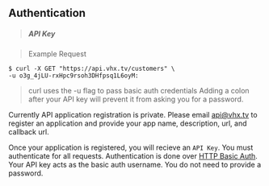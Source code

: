 <!-- ___AUTHENTICATION____________________________ -->
<h2 class="head-3 margin-top-xlarge padding-top-xlarge border-top margin-bottom-medium" id="authentication">Authentication</h2>

> <h5 class="head-5 text--white margin-bottom-medium">API Key</h5>

> Example Request

```shell
$ curl -X GET "https://api.vhx.tv/customers" \
-u o3g_4jLU-rxHpc9rsoh3DHfpsq1L6oyM:
```
> curl uses the -u flag to pass basic auth credentials
> Adding a colon after your API key will prevent it from asking you for a password.

<section class="text-2 contain">
  <p>Currently API application registration is private. Please email <a href="mailto:api@vhx.tv">api@vhx.tv</a> to register an application and provide your app name, description, url, and callback url.</p>
  <p>Once your application is registered, you will recieve an <code>API Key</code>. You must authenticate for all requests. Authentication is done over <a href="https://en.wikipedia.org/wiki/Basic_access_authentication">HTTP Basic Auth</a>. Your API key acts as the basic auth username. You do not need to provide a password.</p>
</section>